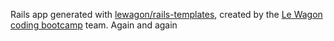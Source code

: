 Rails app generated with [lewagon/rails-templates](https://github.com/lewagon/rails-templates), created by the [Le Wagon coding bootcamp](https://www.lewagon.com) team.
Again and again